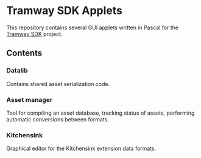 # Tramway SDK Applets

This repository contains several GUI applets written in Pascal for the
[Tramway SDK](https://github.com/racenis/tram-sdk) project.

## Contents

### Datalib

Contains shared asset serialization code.

### Asset manager

Tool for compiling an asset database, tracking status of assets, performing
automatic conversions between formats.

### Kitchensink

Graphical editor for the Kitchensink extension data formats.